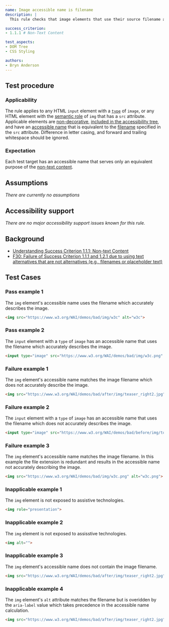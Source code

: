 ```yaml
---
name: Image accessible name is filename
description: |
  This rule checks that image elements that use their source filename as their accessible name do so without loss of information to the user.

success_criterion:
- 1.1.1 # Non-Text Content

test_aspects:
- DOM Tree
- CSS Styling

authors:
- Bryn Anderson
---
```


## Test procedure

### Applicability

The rule applies to any HTML `input` element with a [`type`](https://www.w3.org/TR/html/sec-forms.html#dom-htmlinputelement-type) of `image`, or any HTML element with the [semantic role](#semantic-role) of `img` that has a `src` attribute. Applicable elements are [non-decorative](#decorative), [included in the accessibility tree](#included-in-the-accessibility-tree), and have an [accessible name](#accessible-name) that is equivalent to the [filename](#filename) specified in the `src` attribute. Difference in letter casing, and forward and trailing whitespace should be ignored.

### Expectation

Each test target has an accessible name that serves only an equivalent purpose of the [non-text content](https://www.w3.org/TR/WCAG21/#dfn-non-text-content).

## Assumptions

*There are currently no assumptions*

## Accessibility support

 *There are no major accessibility support issues known for this rule.*

## Background

- [Understanding Success Criterion 1.1.1: Non-text Content](https://www.w3.org/WAI/WCAG21/Understanding/non-text-content.html)
- [F30: Failure of Success Criterion 1.1.1 and 1.2.1 due to using text alternatives that are not alternatives (e.g., filenames or placeholder text)](https://www.w3.org/WAI/WCAG21/Techniques/failures/F30)

## Test Cases

### Pass example 1

The `img` element's accessible name uses the filename which accurately describes the image.

```html
<img src="https://www.w3.org/WAI/demos/bad/img/w3c" alt="w3c">
```

### Pass example 2

The `input` element with a `type` of `image` has an accessible name that uses the filename which accurately describes the image.

```html
<input type="image" src="https://www.w3.org/WAI/demos/bad/img/w3c.png" alt="W3C">
```

### Failure example 1

The `img` element's accessible name matches the image filename which does not accurately describe the image.

```html
<img src="https://www.w3.org/WAI/demos/bad/after/img/teaser_right2.jpg" alt="teaser_right2">
```

### Failure example 2

The `input` element with a `type` of `image` has an accessible name that uses the filename which does not accurately describes the image.

```html
<input type="image" src="https://www.w3.org/WAI/demos/bad/before/img/top_weather.gif" alt="top_weather">
```

### Failure example 3

The `img` element's accessible name matches the image filename. In this example the file extension is redundant and results in the accessible name not accurately describing the image.

```html
<img src="https://www.w3.org/WAI/demos/bad/img/w3c.png" alt="w3c.png">
```

### Inapplicable example 1

The `img` element is not exposed to assistive technologies.

```html
<img role="presentation">
```
### Inapplicable example 2

The `img` element is not exposed to assisstive technologies.

```html
<img alt="">
```

### Inapplicable example 3

The `img` element's accessible name does not contain the image filename.

```html
<img src="https://www.w3.org/WAI/demos/bad/after/img/teaser_right2.jpg" alt="modanna lily">
```

### Inapplicable example 4

The `img` element's `alt` attribute matches the filename but is overidden by the `aria-label` value which takes precedence in the accessible name calculation.

```html
<img src="https://www.w3.org/WAI/demos/bad/after/img/teaser_right2.jpg" alt="teaser_right2.jpg" aria-label="modanna lily">
```
